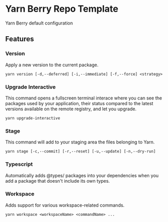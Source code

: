 # Yarn Berry Repo Template

Yarn Berry default configuration

## Features

### Version

Apply a new version to the current package.

```
yarn version [-d,--deferred] [-i,--immediate] [-f,--force] <strategy>
```

### Upgrade Interactive

This command opens a fullscreen terminal interace where you can see the packages used by your application, their status compared to the latest versions available on the remote registry, and let you upgrade.

```
yarn upgrade-interactive
```

### Stage

This command will add to your staging area the files belonging to Yarn.

```
yarn stage [-c,--commit] [-r,--reset] [-u,--update] [-n,--dry-run]
```

### Typescript

Automatically adds @types/ packages into your dependencies when you add a package that doesn't include its own types.

### Workspace

Adds support for various workspace-related commands.

```
yarn workspace <workspaceName> <commandName> ...
```
